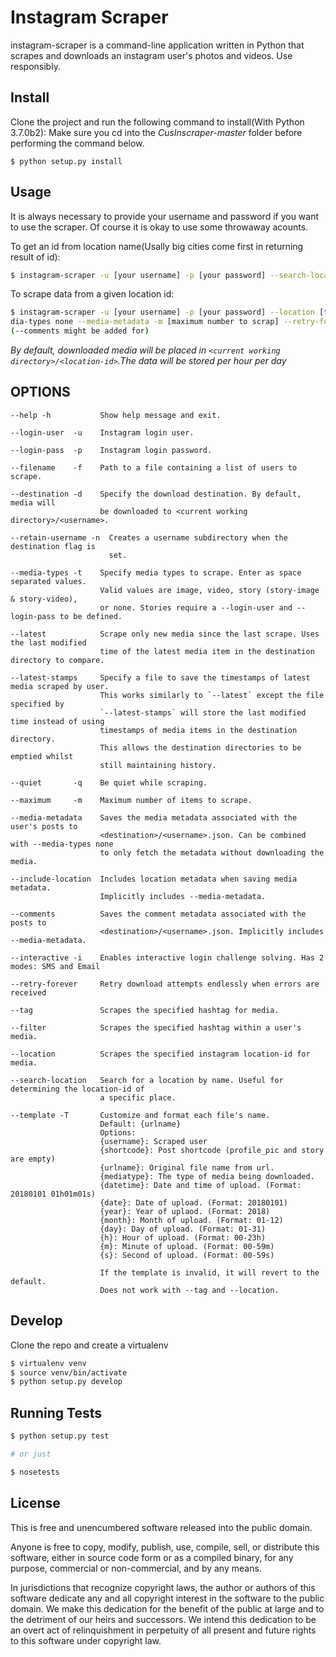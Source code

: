 

Instagram Scraper
=================

instagram-scraper is a command-line application written in Python that scrapes and downloads an instagram user's photos and videos. Use responsibly.


Install
-------

Clone the project and run the following command to install(With Python 3.7.0b2):
Make sure you cd into the *CusInscraper-master* folder before performing the command below.
```
$ python setup.py install
```


Usage
-----
It is always necessary to provide your username and password if you want to use the scraper.
Of course it is okay to use some throwaway acounts.

To get an id from location name(Usally big cities come first in returning result of id):
```bash
$ instagram-scraper -u [your username] -p [your password] --search-location [location name]          
```

To scrape data from a given location id:
```bash
$ instagram-scraper -u [your username] -p [your password] --location [target location id] --me
dia-types none --media-metadata -m [maximum number to scrap] --retry-forver
(--comments might be added for)             
```

*By default, downloaded media will be placed in `<current working directory>/<location-id>`.The data will be stored per hour per day*

OPTIONS
-------

```
--help -h           Show help message and exit.

--login-user  -u    Instagram login user.

--login-pass  -p    Instagram login password.

--filename    -f    Path to a file containing a list of users to scrape.

--destination -d    Specify the download destination. By default, media will 
                    be downloaded to <current working directory>/<username>.

--retain-username -n  Creates a username subdirectory when the destination flag is
                      set.

--media-types -t    Specify media types to scrape. Enter as space separated values. 
                    Valid values are image, video, story (story-image & story-video),
                    or none. Stories require a --login-user and --login-pass to be defined.

--latest            Scrape only new media since the last scrape. Uses the last modified
                    time of the latest media item in the destination directory to compare.

--latest-stamps     Specify a file to save the timestamps of latest media scraped by user.
                    This works similarly to `--latest` except the file specified by
                    `--latest-stamps` will store the last modified time instead of using 
                    timestamps of media items in the destination directory. 
                    This allows the destination directories to be emptied whilst 
                    still maintaining history.

--quiet       -q    Be quiet while scraping.

--maximum     -m    Maximum number of items to scrape.

--media-metadata    Saves the media metadata associated with the user's posts to 
                    <destination>/<username>.json. Can be combined with --media-types none
                    to only fetch the metadata without downloading the media.

--include-location  Includes location metadata when saving media metadata. 
                    Implicitly includes --media-metadata.

--comments          Saves the comment metadata associated with the posts to 
                    <destination>/<username>.json. Implicitly includes --media-metadata.
                    
--interactive -i    Enables interactive login challenge solving. Has 2 modes: SMS and Email

--retry-forever     Retry download attempts endlessly when errors are received

--tag               Scrapes the specified hashtag for media.

--filter            Scrapes the specified hashtag within a user's media.

--location          Scrapes the specified instagram location-id for media.

--search-location   Search for a location by name. Useful for determining the location-id of 
                    a specific place.
                    
--template -T       Customize and format each file's name.
                    Default: {urlname}
                    Options:
                    {username}: Scraped user
                    {shortcode}: Post shortcode (profile_pic and story are empty)
                    {urlname}: Original file name from url.
                    {mediatype}: The type of media being downloaded.
                    {datetime}: Date and time of upload. (Format: 20180101 01h01m01s)
                    {date}: Date of upload. (Format: 20180101)
                    {year}: Year of uplaod. (Format: 2018)
                    {month}: Month of upload. (Format: 01-12)
                    {day}: Day of upload. (Format: 01-31)
                    {h}: Hour of upload. (Format: 00-23h)
                    {m}: Minute of upload. (Format: 00-59m)
                    {s}: Second of upload. (Format: 00-59s)
                    
                    If the template is invalid, it will revert to the default.
                    Does not work with --tag and --location.
```

Develop
-------

Clone the repo and create a virtualenv 
```bash
$ virtualenv venv
$ source venv/bin/activate
$ python setup.py develop
```

Running Tests
-------------

```bash
$ python setup.py test

# or just 

$ nosetests
```
License
-------
This is free and unencumbered software released into the public domain.

Anyone is free to copy, modify, publish, use, compile, sell, or
distribute this software, either in source code form or as a compiled
binary, for any purpose, commercial or non-commercial, and by any
means.

In jurisdictions that recognize copyright laws, the author or authors
of this software dedicate any and all copyright interest in the
software to the public domain. We make this dedication for the benefit
of the public at large and to the detriment of our heirs and
successors. We intend this dedication to be an overt act of
relinquishment in perpetuity of all present and future rights to this
software under copyright law.
